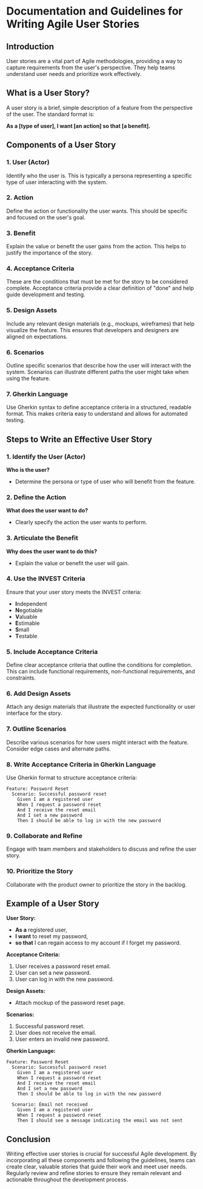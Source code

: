 # Documentation and Guidelines for Writing Agile User Stories

## Introduction

User stories are a vital part of Agile methodologies, providing a way to capture requirements from the user's perspective. They help teams understand user needs and prioritize work effectively.

## What is a User Story?

A user story is a brief, simple description of a feature from the perspective of the user. The standard format is:

**As a [type of user], I want [an action] so that [a benefit].**

## Components of a User Story

### 1. User (Actor)

Identify who the user is. This is typically a persona representing a specific type of user interacting with the system.

### 2. Action

Define the action or functionality the user wants. This should be specific and focused on the user's goal.

### 3. Benefit

Explain the value or benefit the user gains from the action. This helps to justify the importance of the story.

### 4. Acceptance Criteria

These are the conditions that must be met for the story to be considered complete. Acceptance criteria provide a clear definition of "done" and help guide development and testing.

### 5. Design Assets

Include any relevant design materials (e.g., mockups, wireframes) that help visualize the feature. This ensures that developers and designers are aligned on expectations.

### 6. Scenarios

Outline specific scenarios that describe how the user will interact with the system. Scenarios can illustrate different paths the user might take when using the feature.

### 7. Gherkin Language

Use Gherkin syntax to define acceptance criteria in a structured, readable format. This makes criteria easy to understand and allows for automated testing.

## Steps to Write an Effective User Story

### 1. Identify the User (Actor)

**Who is the user?**
- Determine the persona or type of user who will benefit from the feature.

### 2. Define the Action

**What does the user want to do?**
- Clearly specify the action the user wants to perform.

### 3. Articulate the Benefit

**Why does the user want to do this?**
- Explain the value or benefit the user will gain.

### 4. Use the INVEST Criteria

Ensure that your user story meets the INVEST criteria:
- **I**ndependent
- **N**egotiable
- **V**aluable
- **E**stimable
- **S**mall
- **T**estable

### 5. Include Acceptance Criteria

Define clear acceptance criteria that outline the conditions for completion. This can include functional requirements, non-functional requirements, and constraints.

### 6. Add Design Assets

Attach any design materials that illustrate the expected functionality or user interface for the story.

### 7. Outline Scenarios

Describe various scenarios for how users might interact with the feature. Consider edge cases and alternate paths.

### 8. Write Acceptance Criteria in Gherkin Language

Use Gherkin format to structure acceptance criteria:

```gherkin
Feature: Password Reset
  Scenario: Successful password reset
    Given I am a registered user
    When I request a password reset
    And I receive the reset email
    And I set a new password
    Then I should be able to log in with the new password
```

### 9. Collaborate and Refine

Engage with team members and stakeholders to discuss and refine the user story.

### 10. Prioritize the Story

Collaborate with the product owner to prioritize the story in the backlog.

## Example of a User Story

**User Story:**
- **As a** registered user,
- **I want** to reset my password,
- **so that** I can regain access to my account if I forget my password.

**Acceptance Criteria:**
1. User receives a password reset email.
2. User can set a new password.
3. User can log in with the new password.

**Design Assets:**
- Attach mockup of the password reset page.

**Scenarios:**
1. Successful password reset.
2. User does not receive the email.
3. User enters an invalid new password.

**Gherkin Language:**
```gherkin
Feature: Password Reset
  Scenario: Successful password reset
    Given I am a registered user
    When I request a password reset
    And I receive the reset email
    And I set a new password
    Then I should be able to log in with the new password

  Scenario: Email not received
    Given I am a registered user
    When I request a password reset
    Then I should see a message indicating the email was not sent
```

## Conclusion

Writing effective user stories is crucial for successful Agile development. By incorporating all these components and following the guidelines, teams can create clear, valuable stories that guide their work and meet user needs. Regularly review and refine stories to ensure they remain relevant and actionable throughout the development process.

